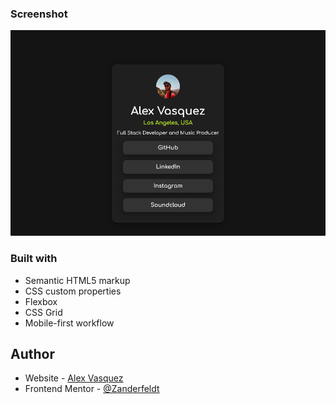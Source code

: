
### Screenshot

![](assets/images/Profile-UI.png)


### Built with

- Semantic HTML5 markup
- CSS custom properties
- Flexbox
- CSS Grid
- Mobile-first workflow


## Author

- Website - [Alex Vasquez](https://zanderfeldt.github.io/avasquez/)
- Frontend Mentor - [@Zanderfeldt](https://www.frontendmentor.io/profile/Zanderfeldt)


